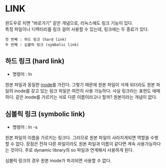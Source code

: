 # LINK
윈도우로 치면 "바로가기" 같은 개념으로, 리눅스에도 링크 기능이 있다.<br>
특정 파일이나 디렉터리를 링크 걸어 사용할 수 있는데, 링크에는 두 종료가 있다.

```
첫 번째 : 하드 링크 (hard link)
두 번째 : 심볼릭 링크 (symbolic link)
```

## 하드 링크 (hard link)

- 명령어 : In

원본 파일과 동일한 [inode](./Inode.md)를 가진다. 그렇기 때문에 원본 파일이 삭제 되더라도 원본 파일의 inode를 갖고 있는 링크 파일은 여전히 사용 가능하다. 사실 링크라는 표현도 애매하다. 같은 inode를 가르키는 서로 다른 이름이라고나 할까? 원본이라는 개념이 없다.

## 심볼릭 링크 (symbolic link)

- 명령어 : In -s

원본 파일의 이름을 가르키는 링크다. 그러므로 원본 파일이 사라지게되면 역할을 수행할 수 없다. 장점은 전혀 다른 파일이라도 원본 파일과 이름이 같다면 계속 사용가능하다는 것이다. 주로 dynamic library의 so 파일과 연계해서 사용하게 된다. 

심볼릭 링크의 경우 원본 inode가 파괴되면 사용할 수 없다.